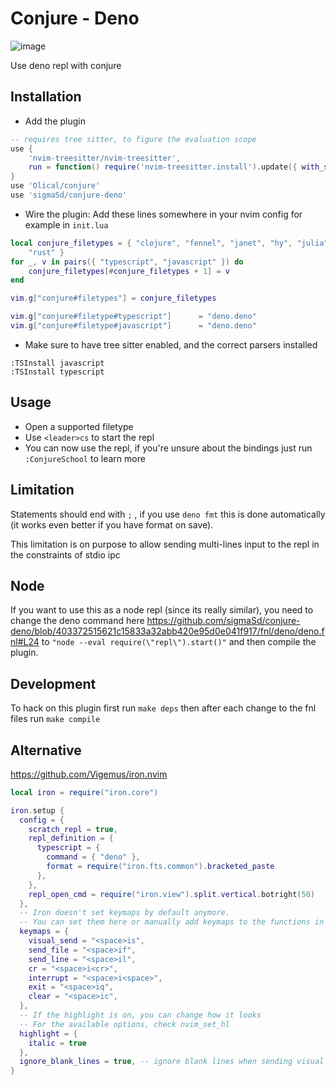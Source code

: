# Conjure - Deno
![image](https://user-images.githubusercontent.com/22427111/209433347-f5638bca-a60f-4ef3-8c94-ea404b4a8eda.png)

Use deno repl with conjure

## Installation

- Add the plugin

```lua
-- requires tree sitter, to figure the evaluation scope
use {
    'nvim-treesitter/nvim-treesitter',
    run = function() require('nvim-treesitter.install').update({ with_sync = true }) end,
}
use 'Olical/conjure'
use 'sigmaSd/conjure-deno'
```

- Wire the plugin: Add these lines somewhere in your nvim config for example in
  `init.lua`

```lua
local conjure_filetypes = { "clojure", "fennel", "janet", "hy", "julia", "racket", "scheme", "lua", "lisp",
    "rust" }
for _, v in pairs({ "typescript", "javascript" }) do
    conjure_filetypes[#conjure_filetypes + 1] = v
end

vim.g["conjure#filetypes"] = conjure_filetypes

vim.g["conjure#filetype#typescript"]      = "deno.deno"
vim.g["conjure#filetype#javascript"]      = "deno.deno"
```

- Make sure to have tree sitter enabled, and the correct parsers installed
```
:TSInstall javascript
:TSInstall typescript
```

## Usage

- Open a supported filetype
- Use `<leader>cs` to start the repl
- You can now use the repl, if you're unsure about the bindings just run
  `:ConjureSchool` to learn more

## Limitation

Statements should end with `;` , if you use `deno fmt` this is done
automatically (it works even better if you have format on save).

This limitation is on purpose to allow sending multi-lines input to the repl in
the constraints of stdio ipc

## Node

If you want to use this as a node repl (since its really similar), you need to change the deno command here https://github.com/sigmaSd/conjure-deno/blob/403372515621c15833a32abb420e95d0e041f917/fnl/deno/deno.fnl#L24 to `"node --eval require(\"repl\").start()"` and then compile the plugin.

## Development

To hack on this plugin first run `make deps` then after each change to the fnl
files run `make compile`

## Alternative

https://github.com/Vigemus/iron.nvim
```lua
local iron = require("iron.core")

iron.setup {
  config = {
    scratch_repl = true,
    repl_definition = {
      typescript = {
        command = { "deno" },
        format = require("iron.fts.common").bracketed_paste
      },
    },
    repl_open_cmd = require("iron.view").split.vertical.botright(50)
  },
  -- Iron doesn't set keymaps by default anymore.
  -- You can set them here or manually add keymaps to the functions in iron.core
  keymaps = {
    visual_send = "<space>is",
    send_file = "<space>if",
    send_line = "<space>il",
    cr = "<space>i<cr>",
    interrupt = "<space>i<space>",
    exit = "<space>iq",
    clear = "<space>ic",
  },
  -- If the highlight is on, you can change how it looks
  -- For the available options, check nvim_set_hl
  highlight = {
    italic = true
  },
  ignore_blank_lines = true, -- ignore blank lines when sending visual select lines
}
```
